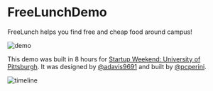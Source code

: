 FreeLunchDemo
=============

FreeLunch helps you find free and cheap food around campus!

![demo](http://i.imgur.com/ykmWsEz.gif)

This demo was built in 8 hours for [Startup Weekend: University of Pittsburgh](http://pgh.startupweekend.org/events/university-of-pittsburgh-startup-weekend-pitt-community-only-01242014/). It was designed by [@adavis9691](https://github.com/adavis9691) and built by [@pcperini](https://github.com/pcperini).

![timeline](http://i.imgur.com/Q5NWEUB.png)
